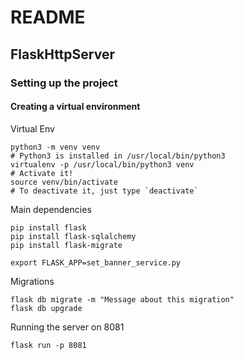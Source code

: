 # README

## FlaskHttpServer

### Setting up the project

#### Creating a virtual environment

Virtual Env
```
python3 -m venv venv
# Python3 is installed in /usr/local/bin/python3
virtualenv -p /usr/local/bin/python3 venv
# Activate it!
source venv/bin/activate
# To deactivate it, just type `deactivate`
```

Main dependencies
```shell script
pip install flask
pip install flask-sqlalchemy
pip install flask-migrate
```

```shell script
export FLASK_APP=set_banner_service.py
```

Migrations
```shell script
flask db migrate -m "Message about this migration"
flask db upgrade
```

Running the server on 8081
```shell script
flask run -p 8081
```